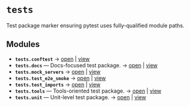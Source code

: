 # `tests`

Test package marker ensuring pytest uses fully-qualified module paths.

<!-- START doctoc generated TOC please keep comment here to allow auto update -->
<!-- END doctoc generated TOC please keep comment here to allow auto update -->

## Modules

- **`tests.conftest`** → [open](vscode://file//home/paul/kgfoundry/src/tests/conftest.py:1:1) | [view](https://github.com/paul-heyse/kgfoundry/blob/3e93a43e5369e5222f2d28b839bae3718d96657a/src/tests/conftest.py#L1)
- **`tests.docs`** — Docs-focused test package. → [open](vscode://file//home/paul/kgfoundry/src/tests/docs/__init__.py:1:1) | [view](https://github.com/paul-heyse/kgfoundry/blob/3e93a43e5369e5222f2d28b839bae3718d96657a/src/tests/docs/__init__.py#L1)
- **`tests.mock_servers`** → [open](vscode://file//home/paul/kgfoundry/src/tests/mock_servers/__init__.py:1:1) | [view](https://github.com/paul-heyse/kgfoundry/blob/3e93a43e5369e5222f2d28b839bae3718d96657a/src/tests/mock_servers/__init__.py#L1)
- **`tests.test_e2e_smoke`** → [open](vscode://file//home/paul/kgfoundry/src/tests/test_e2e_smoke.py:1:1) | [view](https://github.com/paul-heyse/kgfoundry/blob/3e93a43e5369e5222f2d28b839bae3718d96657a/src/tests/test_e2e_smoke.py#L1)
- **`tests.test_imports`** → [open](vscode://file//home/paul/kgfoundry/src/tests/test_imports.py:1:1) | [view](https://github.com/paul-heyse/kgfoundry/blob/3e93a43e5369e5222f2d28b839bae3718d96657a/src/tests/test_imports.py#L1)
- **`tests.tools`** — Tools-oriented test package. → [open](vscode://file//home/paul/kgfoundry/src/tests/tools/__init__.py:1:1) | [view](https://github.com/paul-heyse/kgfoundry/blob/3e93a43e5369e5222f2d28b839bae3718d96657a/src/tests/tools/__init__.py#L1)
- **`tests.unit`** — Unit-level test package. → [open](vscode://file//home/paul/kgfoundry/src/tests/unit/__init__.py:1:1) | [view](https://github.com/paul-heyse/kgfoundry/blob/3e93a43e5369e5222f2d28b839bae3718d96657a/src/tests/unit/__init__.py#L1)
<!-- agent:readme v1 sha:3e93a43e5369e5222f2d28b839bae3718d96657a content:24a176decaa0 -->
